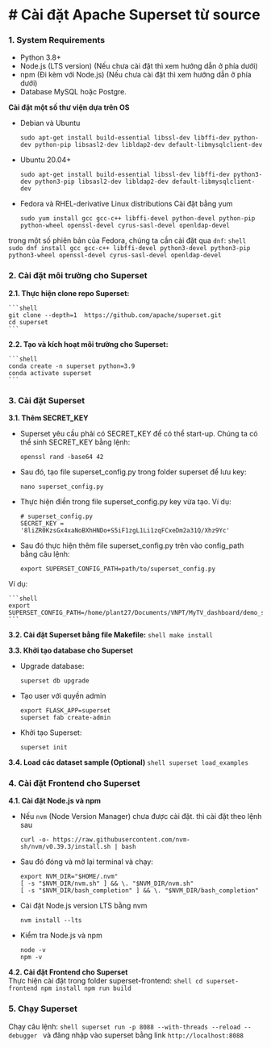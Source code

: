 # # Cài đặt Apache Superset từ source

### 1. System Requirements

* Python 3.8+
* Node.js (LTS version) (Nếu chưa cài đặt thì xem hướng dẫn ở phía dưới)
* npm (Đi kèm với Node.js) (Nếu chưa cài đặt thì xem hướng dẫn ở phía dưới)
* Database MySQL hoặc Postgre.

**Cài đặt một số thư viện dựa trên OS**
* Debian và Ubuntu
    ```shell
    sudo apt-get install build-essential libssl-dev libffi-dev python-dev python-pip libsasl2-dev libldap2-dev default-libmysqlclient-dev
    ```
    
* Ubuntu 20.04+
    ```shell
    sudo apt-get install build-essential libssl-dev libffi-dev python3-dev python3-pip libsasl2-dev libldap2-dev default-libmysqlclient-dev
    ```
    
* Fedora và RHEL-derivative Linux distributions
Cài đặt bằng yum
    ```shell
    sudo yum install gcc gcc-c++ libffi-devel python-devel python-pip python-wheel openssl-devel cyrus-sasl-devel openldap-devel
    ```
    
trong một số phiên bản của Fedora, chúng ta cần cài đặt qua `dnf`:
    ```shell
    sudo dnf install gcc gcc-c++ libffi-devel python3-devel python3-pip python3-wheel openssl-devel cyrus-sasl-devel openldap-devel
    ```
    


### 2. Cài đặt môi trường cho Superset

**2.1. Thực hiện clone repo Superset:**

    ```shell
    git clone --depth=1  https://github.com/apache/superset.git
    cd superset
    ```

**2.2. Tạo và kích hoạt môi trường cho Superset:**

    ```shell
    conda create -n superset python=3.9
    conda activate superset
    ```
    
### 3. Cài đặt Superset

**3.1. Thêm SECRET_KEY** 
* Superset yêu cầu phải có SECRET_KEY để có thể start-up. Chúng ta có thể sinh SECRET_KEY bằng lệnh:
  
    ```shell
    openssl rand -base64 42
    ```
    
* Sau đó, tạo file superset_config.py trong folder superset để lưu key:

    ```shell
    nano superset_config.py
    ```
    
* Thực hiện điền trong file superset_config.py key vừa tạo. Ví dụ:
    ```shell
    # superset_config.py
    SECRET_KEY = '8liZR0KzsGx4xaNoBXhHNDo+S5iF1zgL1Li1zqFCxeDm2a31Q/Xhz9Yc'
    ```
    
* Sau đó thực hiện thêm file superset_config.py trên vào config_path bằng câu lệnh:
    ```shell
    export SUPERSET_CONFIG_PATH=path/to/superset_config.py
    ```
Ví dụ: 

    ```shell
    export SUPERSET_CONFIG_PATH=/home/plant27/Documents/VNPT/MyTV_dashboard/demo_superset3/superset/superset_config.py
    ```

**3.2. Cài đặt Superset bằng file Makefile:**
    ```shell
    make install
    ```
    
**3.3. Khởi tạo database cho Superset**

* Upgrade database:
    ```shell
    superset db upgrade
    ```
    
* Tạo user với quyền admin
    ```shell
    export FLASK_APP=superset
    superset fab create-admin
    ```
    
* Khởi tạo Superset:
    ```shell
    superset init
    ```
    
**3.4. Load các dataset sample (Optional)**
    ```shell
    superset load_examples
    ```
    
### 4. Cài đặt Frontend cho Superset

**4.1. Cài đặt Node.js và npm**

* Nếu `nvm` (Node Version Manager) chưa được cài đặt. thì cài đặt theo lệnh sau
    ```shell
    curl -o- https://raw.githubusercontent.com/nvm-sh/nvm/v0.39.3/install.sh | bash
    ```
* Sau đó đóng và mở lại terminal và chạy:
    ```shell
    export NVM_DIR="$HOME/.nvm"
    [ -s "$NVM_DIR/nvm.sh" ] && \. "$NVM_DIR/nvm.sh"
    [ -s "$NVM_DIR/bash_completion" ] && \. "$NVM_DIR/bash_completion"
    ```

* Cài đặt Node.js version LTS bằng nvm
    ```shell
    nvm install --lts
    ```
* Kiểm tra Node.js và npm
    ```shell
    node -v
    npm -v
    ```

**4.2. Cài đặt Frontend cho Superset**    
Thực hiện cài đặt trong folder superset-frontend:
    ```shell
    cd superset-frontend
    npm install
    npm run build
    ```
    
### 5. Chạy Superset
Chạy câu lệnh: 
    ```shell
    superset run -p 8088 --with-threads --reload --debugger
    ```
và đăng nhập vào superset bằng link `http://localhost:8088`
